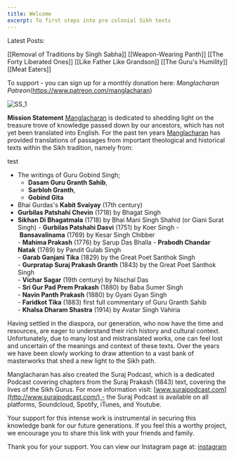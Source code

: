 ```yaml
---
title: Welcome
excerpt: To first steps into pre colonial Sikh texts
---
```

Latest Posts:

[[Removal of Traditions by Singh Sabha]]
[[Weapon-Wearing Panth]]
[[The Forty Liberated Ones]]
[[Like Father Like Grandson]]
[[The Guru's Humility]]
[[Meat Eaters]]


To support - you can sign up for a monthly donation here: *Manglacharan Patreon*(https://www.patreon.com/manglacharan)

![SS_1](https://static.wixstatic.com/media/f03993_a0795493ada446a39d45bf1fe254bba8~mv2.jpg/v1/fill/w_452,h_450,al_c,q_80,usm_0.66_1.00_0.01,enc_auto/f03993_a0795493ada446a39d45bf1fe254bba8~mv2.jpg)


**Mission Statement**
[Manglacharan](http://www.manglacharan.com/) is dedicated to shedding light on the treasure trove of knowledge passed down by our ancestors, which has not yet been translated into English. For the past ten years [Manglacharan](http://www.manglacharan.com/) has provided translations of passages from important theological and historical texts within the Sikh tradition, namely from:  

test
- The writings of Guru Gobind Singh; 
	- **Dasam Guru Granth Sahib**,
	- **Sarbloh Granth**,
	- **Gobind Gita**  
- Bhai Gurdas's **Kabit Svaiyay** (17th century)  
- **Gurbilas Patshahi Chevin** (1718) by Bhagat Singh
- **Sikhan Di Bhagatmala** (1718) by Bhai Mani Singh Shahid (or Giani Surat Singh)
- **Gurbilas Patshahi Dasvi** (1751) by Koer Singh
- **Bansavalinama** (1769) by Kesar Singh Chibber  
- **Mahima Prakash** (1776) by Sarup Das Bhalla
- **Prabodh Chandar Natak** (1789) by Pandit Gulab Singh  
- **Garab Ganjani Tika** (1829) by the Great Poet Santhok Singh  
- **Gurpratap Suraj Prakash Granth** (1843) by the Great Poet Santhok Singh  
- **Vichar Sagar** (19th century) by Nischal Das  
- **Sri Gur Pad Prem Prakash** (1880) by Baba Sumer Singh  
- **Navin Panth Prakash** (1880) by Gyani Gyan Singh  
- **Faridkot Tika** (1883) first full commentary of Guru Granth Sahib  
- **Khalsa Dharam Shastra** (1914) by Avatar Singh Vahiria  
  
Having settled in the diaspora, our generation, who now have the time and resources, are eager to understand their rich history and cultural context. Unfortunately, due to many lost and mistranslated works, one can feel lost and uncertain of the meanings and context of these texts. Over the years we have been slowly working to draw attention to a vast bank of masterworks that shed a new light to the Sikh path.  
  
Manglacharan has also created the Suraj Podcast, which is a dedicated Podcast covering chapters from the Suraj Prakash (1843) text, covering the lives of the Sikh Gurus. For more information visit: [www.surajpodcast.com](http://www.surajpodcast.com/) - the Suraj Podcast is available on all platforms, Soundcloud, Spotify, iTunes, and Youtube.   
  
Your support for this intense work is instrumental in securing this knowledge bank for our future generations. If you feel this a worthy project, we encourage you to share this link with your friends and family.  
  
Thank you for your support.
You can view our Instagram page at: 
[instagram](https://www.instagram.com/manglacharan)

